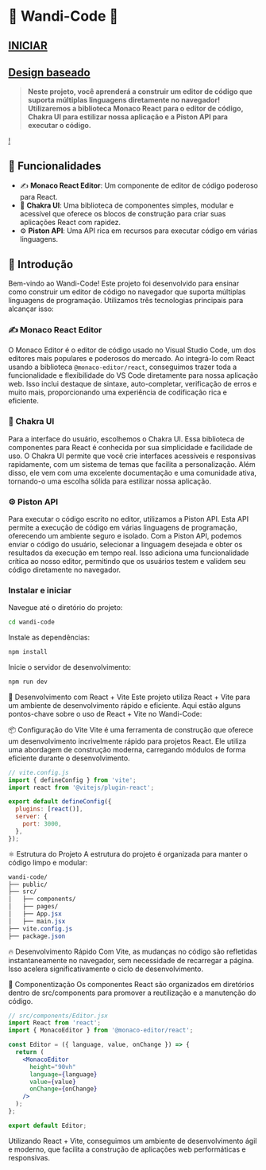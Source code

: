 # 🌟 Wandi-Code 🌟

## [INICIAR](https://wandi-code.vercel.app/)

## [Design baseado](https://wandi-code-design.vercel.app/)

> **Neste projeto, você aprenderá a construir um editor de código que suporta múltiplas linguagens diretamente no navegador! Utilizaremos a biblioteca Monaco React para o editor de código, Chakra UI para estilizar nossa aplicação e a Piston API para executar o código.**

[!](https://github.com/elisioMassaqui/wandi-code/blob/master/Anota%C3%A7%C3%A3o%202024-06-24%20120112.png)

## 🚀 Funcionalidades

- ✍️ **Monaco React Editor**: Um componente de editor de código poderoso para React.
- 🎨 **Chakra UI**: Uma biblioteca de componentes simples, modular e acessível que oferece os blocos de construção para criar suas aplicações React com rapidez.
- ⚙️ **Piston API**: Uma API rica em recursos para executar código em várias linguagens.

## 📖 Introdução

Bem-vindo ao Wandi-Code! Este projeto foi desenvolvido para ensinar como construir um editor de código no navegador que suporta múltiplas linguagens de programação. Utilizamos três tecnologias principais para alcançar isso:

### ✍️ Monaco React Editor

O Monaco Editor é o editor de código usado no Visual Studio Code, um dos editores mais populares e poderosos do mercado. Ao integrá-lo com React usando a biblioteca `@monaco-editor/react`, conseguimos trazer toda a funcionalidade e flexibilidade do VS Code diretamente para nossa aplicação web. Isso inclui destaque de sintaxe, auto-completar, verificação de erros e muito mais, proporcionando uma experiência de codificação rica e eficiente.

### 🎨 Chakra UI

Para a interface do usuário, escolhemos o Chakra UI. Essa biblioteca de componentes para React é conhecida por sua simplicidade e facilidade de uso. O Chakra UI permite que você crie interfaces acessíveis e responsivas rapidamente, com um sistema de temas que facilita a personalização. Além disso, ele vem com uma excelente documentação e uma comunidade ativa, tornando-o uma escolha sólida para estilizar nossa aplicação.

### ⚙️ Piston API

Para executar o código escrito no editor, utilizamos a Piston API. Esta API permite a execução de código em várias linguagens de programação, oferecendo um ambiente seguro e isolado. Com a Piston API, podemos enviar o código do usuário, selecionar a linguagem desejada e obter os resultados da execução em tempo real. Isso adiciona uma funcionalidade crítica ao nosso editor, permitindo que os usuários testem e validem seu código diretamente no navegador.

### Instalar e iniciar

Navegue até o diretório do projeto:

```sh
cd wandi-code
```

Instale as dependências:

```sh
npm install
```

Inicie o servidor de desenvolvimento:

```sh
npm run dev
```

🚧 Desenvolvimento com React + Vite
Este projeto utiliza React + Vite para um ambiente de desenvolvimento rápido e eficiente. Aqui estão alguns pontos-chave sobre o uso de React + Vite no Wandi-Code:

📦 Configuração do Vite
Vite é uma ferramenta de construção que oferece um desenvolvimento incrivelmente rápido para projetos React. Ele utiliza uma abordagem de construção moderna, carregando módulos de forma eficiente durante o desenvolvimento.

```js
// vite.config.js
import { defineConfig } from 'vite';
import react from '@vitejs/plugin-react';

export default defineConfig({
  plugins: [react()],
  server: {
    port: 3000,
  },
});
```

⚛️ Estrutura do Projeto
A estrutura do projeto é organizada para manter o código limpo e modular:

```css
wandi-code/
├── public/
├── src/
│   ├── components/
│   ├── pages/
│   ├── App.jsx
│   ├── main.jsx
├── vite.config.js
├── package.json
```

🔥 Desenvolvimento Rápido
Com Vite, as mudanças no código são refletidas instantaneamente no navegador, sem necessidade de recarregar a página. Isso acelera significativamente o ciclo de desenvolvimento.

📂 Componentização
Os componentes React são organizados em diretórios dentro de src/components para promover a reutilização e a manutenção do código.

```jsx
// src/components/Editor.jsx
import React from 'react';
import { MonacoEditor } from '@monaco-editor/react';

const Editor = ({ language, value, onChange }) => {
  return (
    <MonacoEditor
      height="90vh"
      language={language}
      value={value}
      onChange={onChange}
    />
  );
};

export default Editor;
```

Utilizando React + Vite, conseguimos um ambiente de desenvolvimento ágil e moderno, que facilita a construção de aplicações web performáticas e responsivas.
